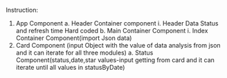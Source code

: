 Instruction:
1.	App Component
a.	Header Container component
i.	Header Data Status and refresh time Hard coded 
b.	Main Container Component
i.	Index Container Component(import Json data)
1.	Card Component (input Object with the value of data analysis from json  and it can iterate for all three modules)
a.	Status Component(status,date,star values-input getting from card and it can iterate until all values in statusByDate)
	
